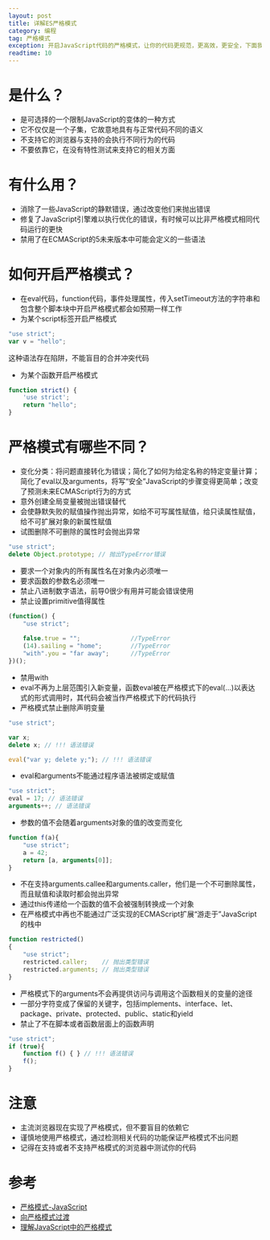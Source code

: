 ```yaml
---
layout: post
title: 详解ES严格模式
category: 编程
tag: 严格模式
exception: 开启JavaScript代码的严格模式，让你的代码更规范，更高效，更安全，下面我们一起总结一下ES的严格模式
readtime: 10
---
```


# 是什么？
* 是可选择的一个限制JavaScript的变体的一种方式
* 它不仅仅是一个子集，它故意地具有与正常代码不同的语义
* 不支持它的浏览器与支持的会执行不同行为的代码
* 不要依靠它，在没有特性测试来支持它的相关方面

# 有什么用？
* 消除了一些JavaScript的静默错误，通过改变他们来抛出错误
* 修复了JavaScript引擎难以执行优化的错误，有时候可以比非严格模式相同代码运行的更快
* 禁用了在ECMAScript的5未来版本中可能会定义的一些语法

# 如何开启严格模式？
* 在eval代码，function代码，事件处理属性，传入setTimeout方法的字符串和包含整个脚本块中开启严格模式都会如预期一样工作
* 为某个script标签开启严格模式
```javascript
"use strict"; 
var v = "hello";
```
这种语法存在陷阱，不能盲目的合并冲突代码
* 为某个函数开启严格模式
```javascript
function strict() {
    'use strict';
    return "hello";
}
```

# 严格模式有哪些不同？
* 变化分类：将问题直接转化为错误；简化了如何为给定名称的特定变量计算；简化了eval以及arguments，将写“安全”JavaScript的步骤变得更简单；改变了预测未来ECMAScript行为的方式
* 意外创建全局变量被抛出错误替代
* 会使静默失败的赋值操作抛出异常，如给不可写属性赋值，给只读属性赋值，给不可扩展对象的新属性赋值
* 试图删除不可删除的属性时会抛出异常
```javascript
"use strict";
delete Object.prototype; // 抛出TypeError错误
```
* 要求一个对象内的所有属性名在对象内必须唯一
* 要求函数的参数名必须唯一
* 禁止八进制数字语法，前导0很少有用并可能会错误使用
* 禁止设置primitive值得属性
```javascript
(function() {
    "use strict";
    
    false.true = "";              //TypeError
    (14).sailing = "home";        //TypeError
    "with".you = "far away";      //TypeError
})();
```
* 禁用with
* eval不再为上层范围引入新变量，函数eval被在严格模式下的eval(...)以表达式的形式调用时，其代码会被当作严格模式下的代码执行
* 严格模式禁止删除声明变量
```javascript
"use strict";

var x;
delete x; // !!! 语法错误

eval("var y; delete y;"); // !!! 语法错误
```
* eval和arguments不能通过程序语法被绑定或赋值
```javascript
"use strict";
eval = 17; // 语法错误
arguments++; // 语法错误
```
* 参数的值不会随着arguments对象的值的改变而变化
```javascript
function f(a){
    "use strict";
    a = 42;
    return [a, arguments[0]];
}
```
* 不在支持arguments.callee和arguments.caller，他们是一个不可删除属性，而且赋值和读取时都会抛出异常
* 通过this传递给一个函数的值不会被强制转换成一个对象
* 在严格模式中再也不能通过广泛实现的ECMAScript扩展“游走于”JavaScript的栈中
```javascript
function restricted()
{
    "use strict";
    restricted.caller;    // 抛出类型错误
    restricted.arguments; // 抛出类型错误
}
```
* 严格模式下的arguments不会再提供访问与调用这个函数相关的变量的途径
* 一部分字符变成了保留的关键字，包括implements、interface、let、package、private、protected、public、static和yield
* 禁止了不在脚本或者函数层面上的函数声明
```javascript
"use strict";
if (true){
    function f() { } // !!! 语法错误
    f();
}
```

# 注意
* 主流浏览器现在实现了严格模式，但不要盲目的依赖它
* 谨慎地使用严格模式，通过检测相关代码的功能保证严格模式不出问题
* 记得在支持或者不支持严格模式的浏览器中测试你的代码

# 参考
* [严格模式-JavaScript](https://developer.mozilla.org/zh-CN/docs/Web/JavaScript/Reference/Strict_mode)
* [向严格模式过渡](https://developer.mozilla.org/zh-CN/docs/Web/JavaScript/Reference/Strict_mode/Transitioning_to_strict_mode)
* [理解JavaScript中的严格模式](http://www.codesec.net/view/405985.html)
